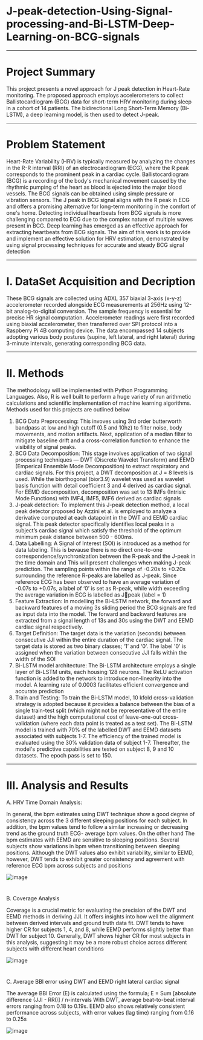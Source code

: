 # J-peak-detection-Using-Signal-processing-and-Bi-LSTM-Deep-Learning-on-BCG-signals
*************************
# Project Summary
This project presents a novel approach for J peak detection in Heart-Rate monitoring. The proposed approach employs accelerometers to collect Ballistocardiogram (BCG) data for short-term HRV monitoring during sleep in a cohort of 14 patients. The bidirectional Long Short-Term Memory (Bi-LSTM), a deep learning model, is then used to detect J-peak.
*******************
# Problem Statement
Heart-Rate Variability (HRV) is typically measured by analyzing the changes in the R-R interval (RRI) of an electrocardiogram (ECG), where the R peak corresponds to the prominent peak in a cardiac cycle. Ballistocardiogram (BCG) is a recording of the body's mechanical movement caused by the rhythmic pumping of the heart as blood is ejected into the major blood vessels. The BCG signals can be obtained using simple pressure or vibration sensors. The J peak in BCG signal aligns with the R peak in ECG and offers a promising alternative for long-term monitoring in the comfort of one's home. Detecting individual heartbeats from BCG signals is more challenging compared to ECG due to the complex nature of multiple waves present in BCG. Deep learning has emerged as an effective approach for extracting heartbeats from BCG signals. The aim of this work is to provide and implement an effective solution for HRV estimation, demonstrated by using signal processing techniques for accurate and steady BCG signal detection
*************************
# I.  DataSet Acquisition and Decription
These BCG signals are collected using ADXL 357 biaxial 3-axis (x-y-z) accelerometer recorded alongside ECG measurements at 256Hz using 12-bit analog-to-digital conversion. The sample frequency is essential for precise HR signal computation. Accelerometer readings were first recorded using biaxial accelerometer, then transferred over SPI protocol into a Raspberry Pi 4B computing device. The data encompassed 14 subjects adopting various body postures (supine, left lateral, and right lateral) during 3-minute  intervals, generating corresponding BCG data. 
*************************
# II. Methods
The methodology will be implemented with Python Programming Languages. Also, R is well built to perform a huge variety of run arithmetic calculations and scientific implementation of machine learning algorithms. Methods used for this projects are outlined below
1.  BCG Data Preprocessing: This invoves using 3rd order butterworth bandpass at low and high cutoff (0.5 and 10hz) to filter noise, body movements, and motion artifacts. Next, application of a median filter to mitigate baseline drift and a cross-correlation function to enhance the visibility of signal peaks.
2.  BCG Data Decomposition: This stage involves application of two signal processing techniques — DWT (Discrete Wavelet Transform) and EEMD (Emperical Ensemble Mode Decomposition) to extract respiratory and cardiac signals. For this project, a DWT decomposition at J = 8 levels is used. While the biorthogonal (bior3.9) wavelet was used as wavelet basis function with detail coefficient 3 and 4 derived as cardiac signal. For EEMD decomposition, decomposition was set to 13 IMFs (Intrisic Mode Functions) with IMF4, IMF5, IMF6 derived as cardiac signals
3.  J-peak detection: To implement this J-peak detection method, a  local peak detector proposed by Azzini et al. is employed to analyze a derivative computed at each datapoint in the DWT and EEMD cardiac signal. This peak detector specifically identifies local peaks in a subject’s cardiac signal which satisfy the threshold of the optimum minimum peak distance between 500 - 600ms.
4.  Data Labelling: A Signal of Interest (SOI) is introduced as a method for data labeling. This is bevause there is no direct one-to-one correspondence/synchronization between the R-peak and the J-peak in the time domain and This will present challenges when making J-peak prediction. The sampling points within the range of -0.20s to +0.20s surrounding the reference R-peaks are labelled as J-peak. Since reference ECG has been observed to have an average variation of -0.07s to +0.07s, a label of ‘0’ is set as R-peak, while width exceeding the average variation in ECG is labelled as Jpeak (label = 1)
5.  Feature Extraction: In modelling the Bi-LSTM network, the forward and backward features of a moving 3s sliding period the BCG signals are fed as input data into the model. The forward and backward features are extracted from a signal length of 13s and 30s using the DWT and EEMD cardiac signal respectively.
6.  Target Definition: The target data is the variation (seconds) between consecutive JJI within the entire duration of the cardiac signal. The target data is stored as two binary classes; ‘1’ and ‘0’. The label '0' is assigned when the variation between consecutive JJI falls within the width of the SOI
7.  Bi-LSTM model architecture:  The Bi-LSTM architecture employs a single layer of Bi-LSTM units, each housing 128 neurons. The ReLU activation function is added to the network to introduce non-linearity into the model. A learning rate of 0.0003 facilitates efficient convergence and accurate prediction 
8.  Train and Testing: To train the Bi-LSTM model, 10 kfold cross-validation strategy is adopted because it provides a balance between the bias of a single train-test split (which might not be representative of the entire dataset) and the high computational cost of leave-one-out cross-validation (where each data point is treated as a test set). The Bi-LSTM model is trained with 70% of the labelled DWT and EEMD datasets associated with subjects 1-7. The efficiency of the trained model is evaluated using the 30% validation data of subject 1-7. Thereafter, the model's predictive capabilities are tested on subject 8, 9 and 10 datasets. The epoch pass is set to 150.
***********
# III. Analysis and Results
A. HRV Time Domain Analysis: 

In general, the bpm estimates using DWT technique show a good degree of consistency across the 3 different sleeping positions for each subject. In addition, the bpm values tend to follow a similar increasing or decreasing trend as the ground truth ECG- average bpm values.  On the other hand The bpm estimates with EEMD are sensitive to sleeping positions. Several subjects show variations in bpm when transitioning between sleeping positions. Although the DWT values also exhibit variability, similar to EEMD, however, DWT tends to exhibit greater consistency and agreement with reference ECG bpm across subjects and positions

![image](https://github.com/oawonuga92/J-peak-detection-Using-Signal-processing-and-Deep-Learning-on-BCG-signals/assets/61459286/7c04b731-19d4-4ab5-b66a-e8e3200bb327)

#
B. Coverage Analysis

Coverage is a crucial metric for evaluating the precision of the DWT and EEMD methods in deriving JJI. It offers insights into how well the alignment between derived intervals and ground truth data fit. 
DWT tends to have higher CR for subjects 1, 4, and 8, while EEMD performs slightly better than DWT for subject 10. Generally, DWT shows higher CR for most subjects in this analysis, suggesting it may be a more robust choice across different subjects with different heart conditions

![image](https://github.com/oawonuga92/J-peak-detection-Using-Signal-processing-and-Deep-Learning-on-BCG-signals/assets/61459286/6f95e8af-a254-438d-88fc-799f64a88c44)

#
C. Average BBI error using DWT and EEMD right lateral cardiac signal

The average BBI Error (E) is calculated using the formula;  E = Sum [absolute difference (JJI - RRI)] / n-intervals
With DWT, average beat-to-beat interval errors ranging from 0.18 to 0.19s.
EEMD also shows relatively consistent performance across subjects, with error values (lag time) ranging from 0.16 to 0.25s

![image](https://github.com/oawonuga92/J-peak-detection-Using-Signal-processing-and-Deep-Learning-on-BCG-signals/assets/61459286/dfe6a38e-d65d-4096-b067-c1afa5c6e125)



